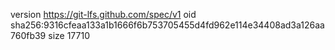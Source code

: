 version https://git-lfs.github.com/spec/v1
oid sha256:9316cfeaa133a1b1666f6b753705455d4fd962e114e34408ad3a126aa760fb39
size 17710

